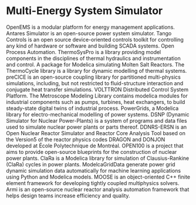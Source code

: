 # Multi-Energy System Simulator

OpenEMS is a modular platform for energy management applications. Antares Simulator is an open-source power system simulator. Tango Controls is an open source device-oriented controls toolkit for controlling any kind of hardware or software and building SCADA systems. Open Process Automation. ThermoSysPro is a library providing model components in the disciplines of thermal hydraulics and instrumentation and control. A package for Modelica simulating Molten Salt Reactors. The ThermoCycle library is a library for dynamic modelling of thermal systems. preCICE is an open-source coupling library for partitioned multi-physics simulations, including, but not restricted to fluid-structure interaction and conjugate heat transfer simulations. VOLTTRON Distributed Control System Platform. The Metroscope Modeling Library contains modelica modules for industrial components such as pumps, turbines, heat exchangers, to build steady-state digital twins of industrial process. PowerGrids, a Modelica library for electro-mechanical modelling of power systems. DSNP (Dynamic Simulator for Nuclear Power-Plants) is a system of programs and data files used to simulate nuclear power plants or parts thereof. DDNRS-ERSN is an Open Nuclear Reactor Simulator and Reactor Core Analysis Tool based on the Version5 of the reactor physics codes DRAGON and DONJON developed at École Polytechnique de Montréal. OPEN100 is a project that aims to provide open-source blueprints for the construction of nuclear power plants. ClaRa is a Modelica library for simulation of Clausius-Rankine (ClaRa) cycles in power plants. ModelcaGridData generate power grid dynamic simulation data automatically for machine learning applications using Python and Modelica models. MOOSE is an object-oriented C++ finite element framework for developing tightly coupled multiphysics solvers. Armi is an open-source nuclear reactor analysis automation framework that helps design teams increase efficiency and quality.